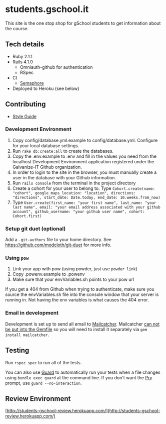 # students.gschool.it

This site is the one stop shop for gSchool students to get information about the course.

## Tech details

* Ruby 2.1.1
* Rails 4.1.0
  * Omniauth-github for authentication
  * RSpec
* CI
  * [Semaphore](https://semaphoreapp.com/galvanize-dev/students-gschool-it--2)
* Deployed to Heroku (see below)


## Contributing
* [Style Guide](https://github.com/styleguide)

### Development Environment

1. Copy config/database.yml.example to config/database.yml. Configure for your local database settings.
1. Run `rake db:create:all` to create the databases.
1. Copy the .env.example to .env and fill in the values you need from the localhost Development Environment application registered under the Galvanize-IT Github organization.
1. In order to login to the site in the browser, you must manually create a user in the database with your Github information.
 1. Run `rails console` from the terminal in the project directory
 2. Create a cohort for your user to belong to. Type `Cohort.create(name: "cohort", google_maps_location: "location", directions: "directions", start_date: Date.today, end_date: 10.weeks.from_now)`
 3. Type `User.create(first_name: "your first name", last_name: "your last name", email: "your email address associated with your github account", github_username: "your github user name", cohort: Cohort.first)`

### Setup git duet (optional)

Add a `.git-authors` file to your home directory.  See https://github.com/modcloth/git-duet for more info.

### Using `pow`

1. Link your app with pow (using powder, just use `powder link`)
1. Copy .powenv.example to .powenv
1. Make sure that your envVariables.sh points to your pow url

If you get a 404 from Github when trying to authenticate, make sure you source the envVariables.sh file into the console
window that your server is running in. Not having the env variables is what causes the 404 error.

### Email in development
Development is set up to send all email to [Mailcatcher](http://mailcatcher.me/). Mailcatcher [can not be put into the Gemfile](http://mailcatcher.me/#bundler) so you will need to install it separately via `gem install mailcatcher`.

## Testing
Run `rspec spec` to run all of the tests.

You can also use [Guard](https://github.com/guard/guard) to automatically run your tests when a file changes using
`bundle exec guard` at the command line. If you don't want the [Pry](https://github.com/pry/pry) prompt, use `guard --no-interaction`.

## Review Environment
[http://students-gschool-review.herokuapp.com/](http://students-gschool-review.herokuapp.com/)
